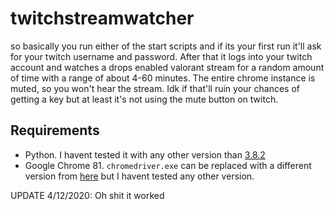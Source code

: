# twitchstreamwatcher

so basically you run either of the start scripts and if its your first run it'll ask for your twitch username and password. After that it logs into your twitch account and watches a drops enabled valorant stream for a random amount of time with a range of about 4-60 minutes. The entire chrome instance is muted, so you won't hear the stream. Idk if that'll ruin your chances of getting a key but at least it's not using the mute button on twitch.

## Requirements

* Python. I havent tested it with any other version than [3.8.2](https://www.python.org/downloads/release/python-382/)
* Google Chrome 81. `chromedriver.exe` can be replaced with a different version from [here](https://chromedriver.chromium.org/downloads) but I havent tested any other version.

UPDATE 4/12/2020:
Oh shit it worked
